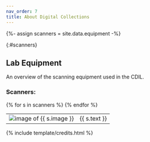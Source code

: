 ```yaml
---
nav_order: 7
title: About Digital Collections
---
```


{%- assign scanners = site.data.equipment -%}

{:#scanners}
## Lab Equipment

An overview of the scanning equipment used in the CDIL. 

### Scanners:

<table class="table">
<tbody>
{% for s in scanners %}
<tr>
<td class="col-4"><img src="{{ s.image | prepend: '/images/' | relative_url }}" alt="image of {{ s.image }}" class="img-fluid"/></td>
<td class="col-8">{{ s.text }}</td>
</tr>
{% endfor %}
</tbody>
</table>

{% include template/credits.html %}